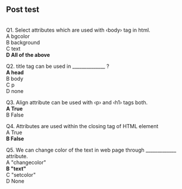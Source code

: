 ## Post test
<br>
Q1. Select attributes which are used with ‹body› tag in html.<br>
A  bgcolor<br>
B  background<br>
C  text<br>
<b>D  All of the above<br></b>

Q2. title tag can be used in ______________ ?<br>
<b>A  head<br></b>
B  body<br>
C  p<br>
D  none<br>

Q3. Align attribute can be used with ‹p› and ‹h1› tags both.<br>
<b>A  True<br></b>
B   False<br>

Q4. Attributes are used within the closing tag of HTML element<br>
A  True<br>
<b>B   False<br></b>

Q5. We can change color of the text in web page through _____________ attribute.<br>
A  "changecolor"<br>
<b>B  "text"</b><br>
C  "setcolor"<br>
D  None<br>
